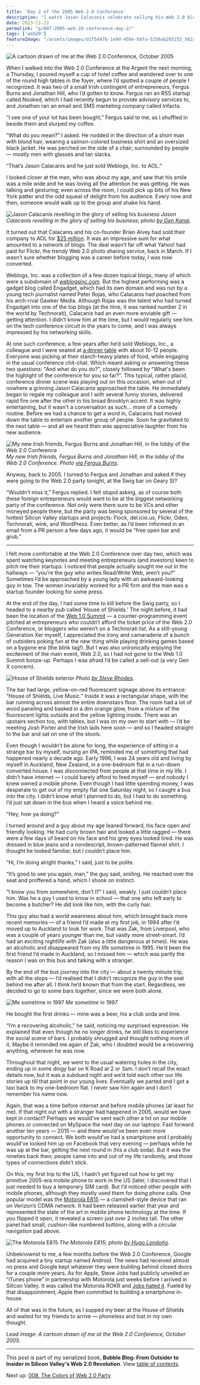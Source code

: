 ```yaml
---
title: 'Day 2 of the 2005 Web 2.0 Conference'
description: "I watch Jason Calacanis celebrate selling his Web 2.0 blog business; later I have a drink by myself at the House of Shields, and think about pre-internet days."
date: 2023-11-22
permalink: "p/007-2005-web-20-conference-day-2/"
tags: ['web20']
featureImage: "/assets/images/d1f5d47b-1e9d-458e-bbfa-5256ab205153_562x705.jpg"
---
```

![A cartoon drawn of me at the Web 2.0 Conference, October 2005](/assets/images/d1f5d47b-1e9d-458e-bbfa-5256ab205153_562x705.jpg "A cartoon drawn of me at the Web 2.0 Conference, October 2005")

When I walked into the Web 2.0 Conference at the Argent the next morning, a Thursday, I poured myself a cup of hotel coffee and wandered over to one of the round high tables in the foyer, where I’d spotted a couple of people I recognized. It was two of a small Irish contingent of entrepreneurs, Fergus Burns and Jonathan Hill, who I’d gotten to know. Fergus ran an RSS startup called Nooked, which I had recently begun to provide advisory services to, and Jonathan ran an email and SMS marketing company called Infacta.

“I see one of your lot has been bought,” Fergus said to me, as I shuffled in beside them and slurped my coffee.



“What do you mean?” I asked. He nodded in the direction of a short man with blond hair, wearing a salmon-colored business shirt and an oversized black jacket. He was perched on the side of a chair, surrounded by people — mostly men with glasses and tan slacks.

“That’s Jason Calacanis and he just sold Weblogs, Inc. to AOL.”

I looked closer at the man, who was about my age, and saw that his smile was a mile wide and he was loving all the attention he was getting. He was talking and gesturing; even across the room, I could pick up bits of his New York patter and the odd squeal of delight from his audience. Every now and then, someone would walk up to the group and shake his hand.

![Jason Calacanis revelling in the glory of selling his business](/assets/images/38dba855-2765-4bde-99ae-ed20accbaf5a_2048x1362.jpg "Jason Calacanis revelling in the glory of selling his business")
*Jason Calacanis revelling in the glory of selling his business; photo [by Gen Kanai](https://www.flickr.com/photos/gen/50315516/in/album-1082901/).*

It turned out that Calacanis and his co-founder Brian Alvey had sold their company to AOL for [$25 million](https://web.archive.org/web/20051013061555/http://calacanis.weblogsinc.com/). It was an impressive sum for what amounted to a network of blogs. The deal wasn’t far off what Yahoo! had paid for Flickr, the trendy Web 2.0 photo sharing service, back in March. If I wasn’t sure whether blogging was a career before today, I was now converted.

Weblogs, Inc. was a collection of a few dozen topical blogs, many of which were a subdomain of [weblogsinc.com](https://web.archive.org/web/20051013073635/http://weblogsinc.com/). But the highest performing was a gadget blog called Engadget, which had its own domain and was run by a young tech journalist named Peter Rojas, who Calacanis had poached from his arch-rival Gawker Media. Although Rojas was the talent who had turned Engadget into one of the top blogs (at the time, it was ranked number 2 in the world by Technorati), Calacanis had an even more enviable gift — getting attention. I didn’t know him at the time, but I would regularly see him on the tech conference circuit in the years to come, and I was always impressed by his networking skills.

At one such conference, a few years after he’d sold Weblogs, Inc., a colleague and I were seated at [a dinner table](https://web.archive.org/web/20120620031531/http://www.readwriteweb.com/archives/jason-calacanis.php) with about 10-12 people. Everyone was picking at their starch-heavy plates of food, while engaging in the usual conference chit-chat. Which meant asking or answering these two questions: "And what do you do?", closely followed by "What's been the highlight of the conference for you so far?". This typical, rather placid, conference dinner scene was playing out on this occasion, when out of nowhere a grinning Jason Calacanis approached the table. He immediately began to regale my colleague and I with several funny stories, delivered rapid fire one after the other in his broad Brooklyn accent. It was highly entertaining, but it wasn't a conversation as such... more of a comedy routine. Before we had a chance to get a word in, Calacanis had moved down the table to entertain another group of people. Soon he gravitated to the next table — and all we heard then was appreciative laughter from his new audience.

![My new Irish friends, Fergus Burns and Jonathan Hill, in the lobby of the Web 2.0 Conference](/assets/images/2128cec9-2787-4052-827f-7963bd8607a2_960x1280.jpg "My new Irish friends, Fergus Burns and Jonathan Hill, in the lobby of the Web 2.0 Conference")
*My new Irish friends, Fergus Burns and Jonathan Hill, in the lobby of the Web 2.0 Conference. Photo [via Fergus Burns](https://www.flickr.com/photos/itnorthwest/49761814/).*

Anyway, back to 2005. I turned to Fergus and Jonathan and asked if they were going to the Web 2.0 party tonight, at the Swig bar on Geary St?

“Wouldn’t miss it,” Fergus replied. I felt stupid asking, as of course both these foreign entrepreneurs would want to be at the biggest networking party of the conference. Not only were there sure to be VCs and other moneyed people there, but the party was being sponsored by several of the hottest Silicon Valley startups and projects: Flock, del&#46;icio&#46;us, Flickr, Odeo, Technorati, wink, and WordPress. Even better, as I’d been informed in an email from a PR person a few days ago, it would be “free open bar and grub.”

* * *

I felt more comfortable at the Web 2.0 Conference over day two, which was spent watching keynotes and meeting entrepreneurs (and investors) keen to pitch me their startups. I noticed that people actually sought me out in the hallways — “you’re the guy who writes Read/Write Web, aren’t you?” Sometimes I’d be approached by a young lady with an awkward-looking guy in tow. The woman invariably worked for a PR firm and the man was a startup founder looking for some press.

At the end of the day, I had some time to kill before the Swig party, so I headed to a nearby pub called ‘House of Shields.’ The night before, it had been the location of the [Web 1.0 Summit](https://laughingsquid.com/web-1-summit/) — a counter-programming event pitched at entrepreneurs who couldn’t afford the ticket price of the Web 2.0 Conference, or bloggers who weren’t on a Technorati list. As a still-young Generation Xer myself, I appreciated the irony and camaraderie of a bunch of outsiders poking fun at the new thing while playing drinking games based on a bygone era (the blink tag!). But I was also unironically enjoying the excitement of the main event, Web 2.0, so I had not gone to the Web 1.0 Summit booze-up. Perhaps I was afraid I’d be called a sell-out (a very Gen X concern).

![House of Shields exterior](/assets/images/79b85733-add5-40d2-a39e-cd35b308e969_1280x856.jpg "House of Shields exterior")
*Photo [by Steve Rhodes](https://www.flickr.com/photos/ari/4102964213/).*

The bar had large, yellow-on-red fluorescent signage above its entrance: “House of Shields, Live Music.” Inside it was a rectangular shape, with the bar running across almost the entire downstairs floor. The room had a lot of wood paneling and basked in a dim orange glow, from a mixture of the fluorescent lights outside and the yellow lighting inside. There was an upstairs section too, with tables, but I was on my own to start with — I’d be meeting Josh Porter and the Irish lads here soon — and so I headed straight to the bar and sat on one of the stools.

Even though I wouldn’t be alone for long, the experience of sitting in a strange bar by myself, nursing an IPA, reminded me of something that had happened nearly a decade ago. Early 1996, I was 24 years old and living by myself in Auckland, New Zealand, in a one-bedroom flat in a run-down converted house. I was disconnected from people at that time in my life. I didn’t have internet — I could barely afford to feed myself — and nobody I knew owned a mobile phone. Even though I had little spending money, I was desperate to get out of my empty flat one Saturday night, so I caught a bus into the city. I didn’t know what I planned to do, but I had to do something. I’d just sat down in the bus when I heard a voice behind me.

“Hey, how ya doing?”

I turned around and a guy about my age leaned forward, his face open and friendly looking. He had curly brown hair and looked a little ragged — there were a few days of beard on his face and his grey eyes looked tired. He was dressed in blue jeans and a nondescript, brown-patterned flannel shirt. I thought he looked familiar, but I couldn’t place him.

“Hi, I’m doing alright thanks,” I said, just to be polite.

“It’s good to see you again, man,” the guy said, smiling. He reached over the seat and proffered a hand, which I shook on instinct.

“I know you from somewhere, don’t I?” I said, weakly. I just couldn’t place him. Was he a guy I used to know in school — that one who left early to become a butcher? He _did_ look like him, with the curly hair.

This guy also had a world weariness about him, which brought back more recent memories — of a friend I’d made at my first job, in 1994 after I’d moved up to Auckland to look for work. That was Zak, from Liverpool, who was a couple of years younger than me, but vastly more street-smart. I’d had an exciting nightlife with Zak (also a little dangerous at times). He was an alcoholic and disappeared from my life sometime in 1995. He’d been the first friend I’d made in Auckland, so I missed him — which was partly the reason I was on this bus and talking with a stranger.

By the end of the bus journey into the city — about a twenty minute trip, with all the stops — I’d realised that I didn’t recognize the guy in the seat behind me after all. I think he’d known that from the start. Regardless, we decided to go to some bars together, since we were both alone.

![Me sometime in 1997](/assets/images/8f7b94c4-f715-402a-b084-55d68e29a78a_1123x711.jpg "Me sometime in 1997")
*Me sometime in 1997.*

He bought the first drinks — mine was a beer, his a club soda and lime.

“I’m a recovering alcoholic,” he said, noticing my surprised expression. He explained that even though he no longer drinks, he still likes to experience the social scene of bars. I probably shrugged and thought nothing more of it. Maybe it reminded me again of Zak, who I doubted would be a recovering anything, wherever he was now.

Throughout that night, we went to the usual watering holes in the city, ending up in some dingy bar on K Road at 2 or 3am. I don’t recall the exact details now, but it was a subdued night and we’d told each other our life stories up till that point in our young lives. Eventually we parted and I got a taxi back to my one-bedroom flat. I never saw him again and I don’t remember his name now.

Again, that was a time before internet and before mobile phones (at least for me). If that night out with a stranger had happened in 2005, would we have kept in contact? Perhaps we would’ve sent each other a txt on our mobile phones or connected on MySpace the next day on our laptops. Fast forward another ten years — 2015 — and there would’ve been even more opportunity to connect. We both would’ve had a smartphone and I probably would’ve looked him up on Facebook that very evening — perhaps while he was up at the bar, getting the next round in (his a club soda). But it was the nineties back then; people came into and out of my life randomly, and those types of connections didn’t stick.

On this, my first trip to the US, I hadn’t yet figured out how to get my primitive 2005-era mobile phone to work in the US (later, I discovered that I just needed to buy a temporary SIM card). But I’d noticed other people with mobile phones, although they mostly used them for doing phone calls. One popular model was the [Motorola E815](https://www.cnet.com/reviews/motorola-e815-verizon-wireless-review/) — a clamshell-style device that ran on Verizon’s CDMA network. It had been released earlier that year and represented the state of the art in mobile phone technology at the time. If you flipped it open, it revealed a screen just over 2 inches tall. The other panel had small, cushion-like numbered buttons, along with a circular navigation pad above.

![The Motorola E815](/assets/images/87edef62-e3eb-439f-a379-fa40c4f40cdf_1600x1200.jpg "The Motorola E815")
*The Motorola E815; photo [by Hugo Londoño](https://www.flickr.com/photos/sinlentes/66200888).*

Unbeknownst to me, a few months before the Web 2.0 Conference, Google had acquired a tiny startup named Android. The news had received almost no press and Google kept whatever they were building behind closed doors for a couple more years. As for Apple, Steve Jobs had publicly unveiled an “iTunes phone” in partnership with Motorola just weeks before I arrived in Silicon Valley. It was called the Motorola ROKR and [Jobs hated it](https://www.theverge.com/2017/6/13/15782200/one-device-secret-history-iphone-brian-merchant-book-excerpt). Fueled by that disappointment, Apple then committed to building a smartphone in-house.

All of that was in the future, as I supped my beer at the House of Shields and waited for my friends to arrive — phoneless and lost in my own thought.

*Lead image: A cartoon drawn of me at the Web 2.0 Conference, October 2005.*

* * *

This post is part of my serialized book, **Bubble Blog: From Outsider to Insider in Silicon Valley's Web 2.0 Revolution**. View [table of contents](/p/roadmap-bubbleblog/).

Next up: [008\. The Colors of Web 2.0 Party](/p/008-the-colors-of-web-20-party)

